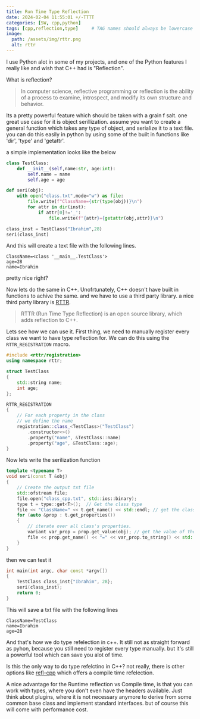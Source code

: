 ```yaml
---
title: Run Time Type Reflection
date: 2024-02-04 11:55:01 +/-TTTT
categories: [SW, cpp,python]
tags: [cpp,reflection,type]     # TAG names should always be lowercase
image:
  path: /assets/img/rttr.png
  alt: rttr
---
```


I use Python alot in some of my projects, and one of the Python features I really like and wish that C++ had is "Reflection".

What is reflection? 

> In computer science, reflective programming or reflection is the ability of a process to examine, introspect, and modify its own structure and behavior.

Its a pretty powerful feature which should be taken with a grain f salt.
one great use case for it is object serillization. 
assume you want to create a general function which takes any type of object, and serialize it to a text file. 
you can do this easily in python by using some of the built in functions like 'dir', 'type' and 'getattr'.

a simple implementation looks like the below 

```python
class TestClass:
    def __init__(self,name:str, age:int):
        self.name = name
        self.age = age

def seri(obj):
    with open("class.txt",mode="w") as file:
        file.write(f"ClassName={str(type(obj))}\n")
        for attr in dir(inst):
            if attr[0]!='_':
                file.write(f"{attr}={getattr(obj,attr)}\n")

class_inst = TestClass("Ibrahim",28)
seri(class_inst)
```

And this will create a text file with the following lines.

```
ClassName=<class '__main__.TestClass'>
age=28
name=Ibrahim
```
pretty nice right? 

Now lets do the same in C++. Unofrtunately, C++ doesn't have built in functions to achive the same. and we have to use a third party library. 
a nice third party library is [RTTR](https://www.rttr.org/).
> RTTR (Run Time Type Reflection) is an open source library, which adds reflection to C++.

Lets see how we can use it. First thing, we need to manually register every class we want to have type reflection for. We can do this using the `RTTR_REGISTRATION` macro. 

```c++
#include <rttr/registration>
using namespace rttr;

struct TestClass
{
    std::string name;
    int age;
};

RTTR_REGISTRATION
{
    // For each property in the class 
    // we define the name
    registration::class_<TestClass>("TestClass")
        .constructor<>()
        .property("name", &TestClass::name)
        .property("age", &TestClass::age);
}
```

Now lets write the serilization function 

```c++
template <typename T>
void seri(const T &obj)
{
    // Create the output txt file
    std::ofstream file;
    file.open("class_cpp.txt", std::ios::binary);
    type t = type::get<T>();  // Get the class type
    file << "ClassName=" << t.get_name() << std::endl; // get the class name
    for (auto &prop : t.get_properties())
    {
        // iterate over all class's properties.
        variant var_prop = prop.get_value(obj); // get the value of the property
        file << prop.get_name() << "=" << var_prop.to_string() << std::endl;
    }
}
```

then we can test it 

```c++
int main(int argc, char const *argv[])
{
    TestClass class_inst{"Ibrahim", 28};
    seri(class_inst);
    return 0;
}
```
This will save a txt file with the following lines

```
ClassName=TestClass
name=Ibrahim
age=28
```
And that's how we do type refelection in c++. It still not as straight forward as pyhon, because you still need to register every type manually. but it's still a powerful tool which can save you alot of time. 

Is this the only way to do type refelctino in C++? not really, there is other options like [refl-cpp](https://github.com/veselink1/refl-cpp) which offers a compile time refelection. 

A nice advantage for the Runtime reflection vs Compile time, is that you can work with types, where you don't even have the headers available. Just think about plugins, where it is not necessary anymore to derive from some common base class and implement standard interfaces. but of course this will come with performance cost. 